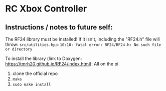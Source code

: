 # RC Xbox Controller

## Instructions / notes to future self:
The RF24 library must be installed! If it isn't, including the "RF24.h" file will throw:
`src/utilities.hpp:10:10: fatal error: RF24/RF24.h: No such file or directory`

To install the library (link to Doxygen: https://tmrh20.github.io/RF24/index.html):
All on the pi
1. clone the official repo
2. `make`
3. `sudo make install`